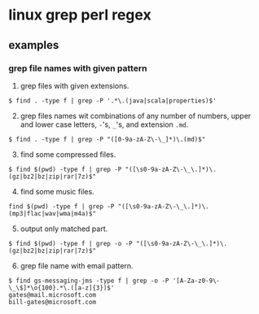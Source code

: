 # linux grep perl regex

## examples

### grep file names with given pattern

1. grep files with given extensions.


```
$ find . -type f | grep -P '.*\.(java|scala|properties)$'
```

2. grep files names wit combinations of any number of numbers, upper and lower case letters, `-`'s, `_`'s, and extension `.md`.

```
$ find . -type f | grep -P "([0-9a-zA-Z\-\_]*)\.(md)$"
```

3. find some compressed files.

```
$ find $(pwd) -type f | grep -P "([\s0-9a-zA-Z\-\_\.]*)\.(gz|bz2|bz|zip|rar|7z)$"
```

4. find some music files.

```
find $(pwd) -type f | grep -P "([\s0-9a-zA-Z\-\_\.]*)\.(mp3|flac|wav|wma|m4a)$"
```

5. output only matched part.

```
$ find $(pwd) -type f | grep -o -P "([\s0-9a-zA-Z\-\_\.]*)\.(gz|bz2|bz|zip|rar|7z)$"
```

6. grep file name with email pattern.

```
$ find gs-messaging-jms -type f | grep -o -P '[A-Za-z0-9\-\_\$]*\o{100}.*\.([a-z]{3})$'
gates@mail.microsoft.com
bill-gates@microsoft.com
```

